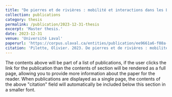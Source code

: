 ```yaml
---
title: "De pierres et de rivières : mobilité et interactions dans les Laurentides méridionales"
collection: publications
category: thesis
permalink: /publication/2023-12-31-thesis
excerpt: 'Master thesis.'
date: 2023-12-31
venue: 'Université Laval'
paperurl: 'https://corpus.ulaval.ca/entities/publication/ee9661a6-f08a-4900-a6af-1d5953f5e2e0'
citation: 'Pilette, Olivier. 2023. De pierres et de rivières : mobilité et interactions dans les Laurentides méridionales. Master’s thesis, Université Laval, Québec.'
---
```


The contents above will be part of a list of publications, if the user clicks the link for the publication than the contents of section will be rendered as a full page, allowing you to provide more information about the paper for the reader. When publications are displayed as a single page, the contents of the above "citation" field will automatically be included below this section in a smaller font.
